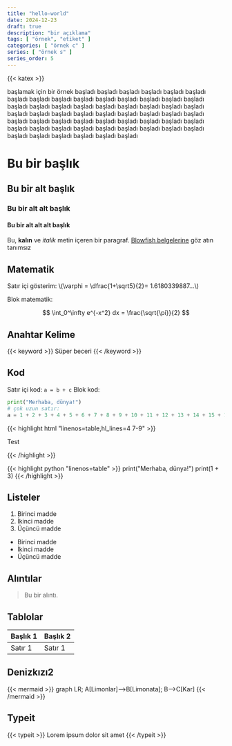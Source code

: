 ```yaml
---
title: "hello-world"
date: 2024-12-23
draft: true
description: "bir açıklama"
tags: [ "örnek", "etiket" ]
categories: [ "örnek c" ]
series: [ "örnek s" ]
series_order: 5
---
```

{{< katex >}}

başlamak için bir örnek başladı başladı başladı başladı başladı başladı başladı başladı başladı başladı başladı başladı başladı başladı başladı başladı başladı başladı başladı başladı başladı başladı başladı başladı başladı başladı başladı başladı başladı başladı başladı başladı başladı başladı başladı başladı başladı başladı başladı başladı başladı başladı başladı başladı başladı başladı başladı başladı başladı başladı başladı başladı başladı başladı başladı başladı başladı

# Bu bir başlık

## Bu bir alt başlık

### Bu bir alt alt başlık

#### Bu bir alt alt alt başlık

Bu, **kalın** ve *italik* metin içeren bir paragraf.
[Blowfish belgelerine](https://blowfish.page/) göz atın
tanımsız

## Matematik

Satır içi gösterim: \\(\varphi = \dfrac{1+\sqrt5}{2}= 1.6180339887…\\)

Blok matematik:

$$
\int_0^\infty e^{-x^2} dx = \frac{\sqrt{\pi}}{2}
$$

## Anahtar Kelime
{{< keyword >}} Süper beceri {{< /keyword >}}

## Kod

Satır içi kod: `a = b + c`
Blok kod:

```python
print("Merhaba, dünya!")
# çok uzun satır:
a = 1 + 2 + 3 + 4 + 5 + 6 + 7 + 8 + 9 + 10 + 11 + 12 + 13 + 14 + 15 + 16 + 17 + 18 + 19 + 20 + 21
```

{{< highlight html "linenos=table,hl_lines=4 7-9" >}}

<!DOCTYPE html>
<html lang="en">
<head>
  <meta charset="utf-8">
  <title>Örnek HTML5 Belgesi</title>
</head>
<body>
  <p>Test</p>
</body>
</html>
{{< /highlight >}}

{{< highlight python "linenos=table" >}}
print("Merhaba, dünya!")
print(1 + 3)
{{< /highlight >}}

## Listeler

1. Birinci madde
2. İkinci madde
3. Üçüncü madde

- Birinci madde
- İkinci madde
- Üçüncü madde

## Alıntılar

> Bu bir alıntı.

## Tablolar

| Başlık 1 | Başlık 2 |
|----------|----------|
| Satır 1    | Satır 1    |

## Denizkızı2

{{< mermaid >}}
graph LR;
A[Limonlar]-->B[Limonata];
B-->C[Kar]
{{< /mermaid >}}

## Typeit

{{< typeit >}}
Lorem ipsum dolor sit amet 
{{< /typeit >}}